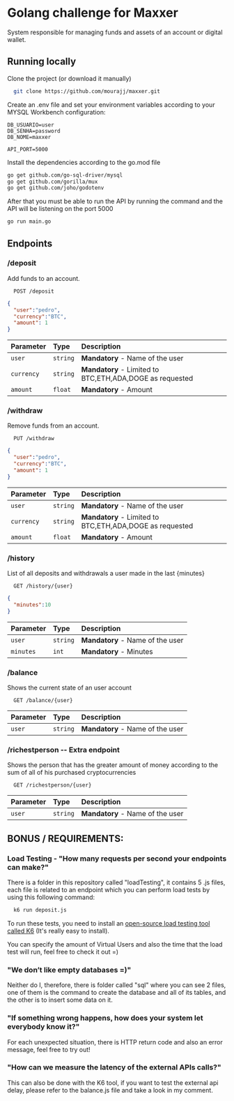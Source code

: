 
# Golang challenge for Maxxer

System responsible for managing funds and assets of an account or digital wallet.





## Running locally

Clone the project (or download it manually)

```bash
  git clone https://github.com/mourajj/maxxer.git
```

Create an .env file and set your environment variables according to your MYSQL Workbench configuration:

```
DB_USUARIO=user
DB_SENHA=password
DB_NOME=maxxer

API_PORT=5000
```

Install the dependencies according to the go.mod file

```bash
go get github.com/go-sql-driver/mysql
go get github.com/gorilla/mux
go get github.com/joho/godotenv
```

After that you must be able to run the API by running the command and the API will be listening on the port 5000

```bash
go run main.go
```
## Endpoints 

### /deposit 
Add funds to an account.

```http
  POST /deposit
```

```JSON
{
  "user":"pedro",
  "currency":"BTC",
  "amount": 1
}
```

| Parameter   | Type       | Description                          |
| :---------- | :--------- | :---------------------------------- |
| `user` | `string` | **Mandatory** -  Name of the user |
| `currency` | `string` | **Mandatory** -  Limited to BTC,ETH,ADA,DOGE as requested |
| `amount` | `float` | **Mandatory** -  Amount |


### /withdraw
Remove funds from an account.

```http
  PUT /withdraw
```

```JSON
{
  "user":"pedro",
  "currency":"BTC",
  "amount": 1
}
```

| Parameter   | Type       | Description                          |
| :---------- | :--------- | :---------------------------------- |
| `user` | `string` | **Mandatory** -  Name of the user |
| `currency` | `string` | **Mandatory** -  Limited to BTC,ETH,ADA,DOGE as requested |
| `amount` | `float` | **Mandatory** -  Amount |

### /history
List of all deposits and withdrawals a user made in the last {minutes}

```http
  GET /history/{user}
```

```JSON
{
  "minutes":10
}
```

| Parameter   | Type       | Description                          |
| :---------- | :--------- | :---------------------------------- |
| `user` | `string` | **Mandatory** -  Name of the user |
| `minutes` | `int` | **Mandatory** - Minutes |


### /balance
Shows the current state of an user account

```http
  GET /balance/{user}
```


| Parameter   | Type       | Description                          |
| :---------- | :--------- | :---------------------------------- |
| `user` | `string` | **Mandatory** -  Name of the user |


### /richestperson -- Extra endpoint
Shows the person that has the greater amount of money according to the sum of all of his purchased cryptocurrencies

```http
  GET /richestperson/{user}
```


| Parameter   | Type       | Description                          |
| :---------- | :--------- | :---------------------------------- |
| `user` | `string` | **Mandatory** -  Name of the user |

## BONUS / REQUIREMENTS:

### Load Testing - "How many requests per second your endpoints can make?"

There is a folder in this repository called "loadTesting", it contains 5 .js files, each file is related to an endpoint which you can perform load tests by using this following command:

```bash
  k6 run deposit.js
```
To run these tests, you need to install an [open-source load testing tool called K6](https://k6.io/docs/getting-started/installation/) (It's really easy to install).
 
You can specify the amount of Virtual Users and also the time that the load test will run, feel free to check it out =)

### "We don’t like empty databases =)" 

Neither do I, therefore, there is folder called "sql" where you can see 2 files, one of them is the command to create the database and all of its tables, and the other is to insert some data on it.

### "If something wrong happens, how does your system let everybody know it?"

For each unexpected situation, there is HTTP return code and also an error message, feel free to try out!

### "How can we measure the latency of the external APIs calls?"

This can also be done with the K6 tool, if you want to test the external api delay, please refer to the balance.js file and take a look in my comment.
